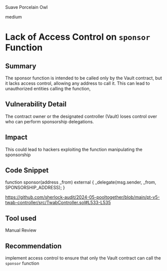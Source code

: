 Suave Porcelain Owl

medium

# Lack of Access Control on `sponsor` Function

## Summary
The sponsor function is intended to be called only by the Vault contract, but it lacks access control, allowing any address to call it. This can lead to unauthorized entities calling the function,
## Vulnerability Detail
The contract owner or the designated controller (Vault) loses control over who can perform sponsorship delegations.
## Impact
This could lead to hackers exploiting the function manipulating the sponsorship
## Code Snippet
  function sponsor(address _from) external {
    _delegate(msg.sender, _from, SPONSORSHIP_ADDRESS);
  }

https://github.com/sherlock-audit/2024-05-pooltogether/blob/main/pt-v5-twab-controller/src/TwabController.sol#L533-L535
## Tool used

Manual Review

## Recommendation
 implement access control to ensure that only the Vault contract can call the `sponsor` function